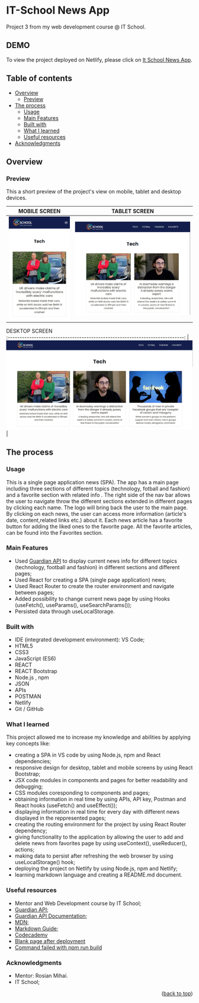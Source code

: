<a name="readme-top"></a>

# IT-School News App

Project 3 from my web development course @ IT School.

## DEMO 

To view the project deployed on Netlify, please click on [It School News App](https://proiect-it-school-news.netlify.app/).

## Table of contents

- [Overview](#overview)
  - [Preview](#preview)
- [The process](#my-process)
  - [Usage](#usage)
  - [Main Features](#main-features)
  - [Built with](#built-with)
  - [What I learned](#what-i-learned)
  - [Useful resources](#useful-resources)
- [Acknowledgments](#acknowledgments)

## Overview

### Preview 


This a short preview of the project's view on mobile, tablet and desktop devices.


| MOBILE SCREEN                                                  |              TABLET SCREEN                                       |
| -------------------------------------------------------------- | ---------------------------------------------------------------- |
| <img src="./resources/screenshots/mobile-screenshot.png" >     |  <img src="./resources/screenshots/tablet-screenshot.png" >      |



DESKTOP SCREEN                                                             
:--------------------------------------------------------------------------:
| <img src="./resources/screenshots/desktop-screenshot.png" >            |




## The process

### Usage 

This is a single page application news (SPA). The app has a main page including three sections of different topics (technology, fotball and fashion) and a favorite section with related info . 
The right side of the nav bar allows the user to navigate throw the different sections extended in different pages by clicking each name. The logo will bring back the user to the main page. 
By clicking on each news, the user can access more information (article's date, content,related links etc.) about it. Each news article has a favorite button for adding the liked ones to the favorite page. 
All the favorite articles, can be found into the Favorites section. 

### Main Features

- Used [Guardian API](https://open-platform.theguardian.com/access/) to display current news info for different topics (technology, football and fashion) in different sections and different pages;
- Used React for creating a SPA (single page application) news; 
- Used React Router to create the router environment and navigate between pages;
- Added possibility to change current news page by using Hooks (useFetch(), useParams(), useSearchParams());
- Persisted data through useLocalStorage. 


### Built with

- IDE (integrated development environment): VS Code; 
- HTML5
- CSS3
- JavaScript (ES6)
- REACT
- REACT Bootstrap
- Node.js , npm
- JSON
- APIs
- POSTMAN
- Netlify
- Git / GitHub

### What I learned

This project allowed me to increase my knowledge and abilities by applying key concepts like:

- creating a SPA in VS code by using Node.js, npm and React dependencies;
- responsive design for desktop, tablet and mobile screens by using React Bootstrap;
- JSX code modules in components and pages for better readability and debugging;
- CSS modules coresponding to components and pages;
- obtaining information in real time by using APIs, API key, Postman and React hooks (useFetch() and useEffect());
- displaying information in real time for every day with different news displayed in the reppresented pages;
- creating the routing environment for the project by using React Router dependency;
- giving functionality to the application by allowing the user to add and delete news from favorites page by using useContext(), useReducer(), actions;
- making data to persist after refreshing the web browser by using useLocalStorage() hook;
- deploying the project on Netlify by using Node.js, npm and Netlify;
- learning markdown language and creating a README.md document.

### Useful resources 

- Mentor and Web Development course by IT School;
- [Guardian API](https://open-platform.theguardian.com/access/);
- [Guardian API Documentation](https://open-platform.theguardian.com/documentation/);
- [MDN](https://developer.mozilla.org/en-US/);
- [Markdown Guide](https://www.markdownguide.org/);
- [Codecademy](https://www.codecademy.com)
- [Blank page after deployment](https://stackoverflow.com/questions/55568697/blank-page-after-running-build-on-create-react-app)
- [Command failed with npm run build](https://answers.netlify.com/t/netlify-not-building-command-failed-with-exit-code-1-npm-run-build/16999)


### Acknowledgments

- Mentor: Rosian Mihai.
- IT School;

<p align="right">(<a href="#readme-top">back to top</a>)</p>



